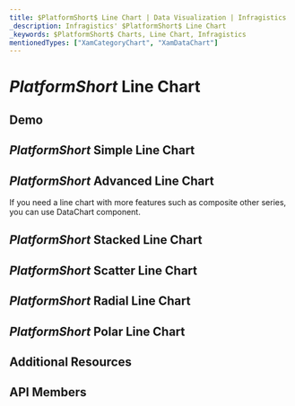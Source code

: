 ```yaml
---
title: $PlatformShort$ Line Chart | Data Visualization | Infragistics
_description: Infragistics' $PlatformShort$ Line Chart
_keywords: $PlatformShort$ Charts, Line Chart, Infragistics
mentionedTypes: ["XamCategoryChart", "XamDataChart"]
---
```

# $PlatformShort$ Line Chart

<!-- TODO add introduction with info about using category-chart with the chartType property set to Line -->

## Demo
<!-- TODO use this iframe which will point to a new sample:
<iframe src='{environment:dvDemosBaseUrl}/charts/category-chart-type-Line' width="100%" height="100%" seamless frameBorder="0" onload="onXPlatSampleIframeContentLoaded(this);"></iframe> -->

## $PlatformShort$ Simple Line Chart
<!-- TODO show code for CategoryChart with
- the dataSource set to multiple data sources
- the chartType property set to Line
- the brushes and markerOutlines properties set to same value, e.g. "red, green, blue"
- the markerBrushes property set for "White"
- the markerTypes property set for "Circle"
-->

## $PlatformShort$ Advanced Line Chart

If you need a line chart with more features such as composite other series, you can use DataChart component.

<!-- TODO copy and combine content (code snippets, description) from these topics:
	data-chart-type-category-line-series.md
-->

## $PlatformShort$ Stacked Line Chart

<!-- TODO copy and combine content (code snippets, description) from these topics:
	data-chart-type-stacked-line-series.md
    data-chart-type-stacked-100-line-series.md
-->

## $PlatformShort$ Scatter Line Chart

<!-- TODO copy and combine content (code snippets, description) from these topics:
	data-chart-type-scatter-line-series.md
-->


## $PlatformShort$ Radial Line Chart

<!-- TODO copy and combine content (code snippets, description) from these topics:
	data-chart-type-radial-line-series.md
-->

## $PlatformShort$ Polar Line Chart

<!-- TODO copy and combine content (code snippets, description) from these topics:
	data-chart-type-polar-line-series.md
-->


## Additional Resources
<!-- TODO list topic links related to this topic -->

## API Members
<!-- TODO list API links used in this topic -->

